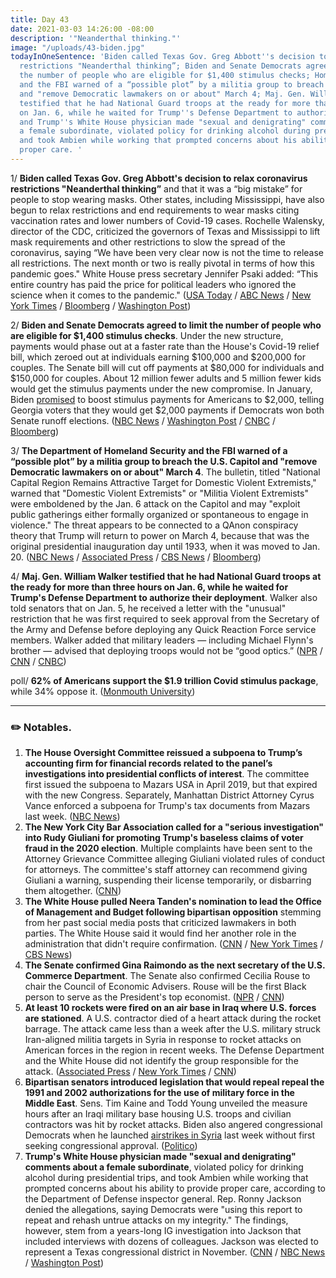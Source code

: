 ```yaml
---
title: Day 43
date: 2021-03-03 14:26:00 -08:00
description: '"Neanderthal thinking."'
image: "/uploads/43-biden.jpg"
todayInOneSentence: 'Biden called Texas Gov. Greg Abbott''s decision to relax coronavirus
  restrictions "Neanderthal thinking”; Biden and Senate Democrats agreed to limit
  the number of people who are eligible for $1,400 stimulus checks; Homeland Security
  and the FBI warned of a “possible plot” by a militia group to breach the U.S. Capitol
  and "remove Democratic lawmakers on or about" March 4; Maj. Gen. William Walker
  testified that he had National Guard troops at the ready for more than three hours
  on Jan. 6, while he waited for Trump''s Defense Department to authorize their deployment;
  and Trump''s White House physician made "sexual and denigrating" comments about
  a female subordinate, violated policy for drinking alcohol during presidential trips,
  and took Ambien while working that prompted concerns about his ability to provide
  proper care. '
---
```


1/ **Biden called Texas Gov. Greg Abbott's decision to relax coronavirus restrictions "Neanderthal thinking”** and that it was a “big mistake” for people to stop wearing masks. Other states, including Mississippi, have also begun to relax restrictions and end requirements to wear masks citing vaccination rates and lower numbers of Covid-19 cases. Rochelle Walensky, director of the CDC, criticized the governors of Texas and Mississippi to lift mask requirements and other restrictions to slow the spread of the coronavirus, saying “We have been very clear now is not the time to release all restrictions. The next month or two is really pivotal in terms of how this pandemic goes." White House press secretary Jennifer Psaki added: “This entire country has paid the price for political leaders who ignored the science when it comes to the pandemic." ([USA Today](https://www.usatoday.com/story/news/politics/2021/03/03/joe-biden-texas-other-states-lifting-mask-rules-neanderthal-thinking/6907426002/) / [ABC News](https://abcnews.go.com/Politics/biden-calls-texas-decision-reopen-neanderthal-thinking/story?id=76229294) / [New York Times](https://www.nytimes.com/live/2021/03/03/world/covid-19-coronavirus/biden-calls-states-relaxing-virus-restrictions-including-mask-mandates-neanderthal-thinking) / [Bloomberg](https://www.bloomberg.com/news/articles/2021-03-03/cdc-director-urges-mask-wearing-regardless-of-governor-orders?srnd=politics-vp&sref=MIBMEEoj) / [Washington Post](https://www.washingtonpost.com/nation/2021/03/03/texas-mississippi-mask-mandate-backlash/))

2/ **Biden and Senate Democrats agreed to limit the number of people who are eligible for $1,400 stimulus checks**. Under the new structure, payments would phase out at a faster rate than the House's Covid-19 relief bill, which zeroed out at individuals earning $100,000 and $200,000 for couples. The Senate bill will cut off payments at $80,000 for individuals and $150,000 for couples. About 12 million fewer adults and 5 million fewer kids would get the stimulus payments under the new compromise. In January, Biden [promised](https://www.washingtonpost.com/us-policy/2021/01/08/biden-stimulus-plan/) to boost stimulus payments for Americans to $2,000, telling Georgia voters that they would get $2,000 payments if Democrats won both Senate runoff elections. ([NBC News](https://www.nbcnews.com/politics/congress/biden-senate-democrats-agree-limit-eligibility-1-400-checks-n1259463) / [Washington Post](https://www.washingtonpost.com/business/2021/03/03/biden-limits-eligibility-stimulus-payments-under-pressure-moderate-senate-democrats/) / [CNBC](https://www.cnbc.com/2021/03/03/covid-stimulus-update-biden-backs-lower-income-cap-for-checks.html) / [Bloomberg](https://www.bloomberg.com/news/articles/2021-03-03/biden-signs-off-on-tighter-eligibility-rules-for-stimulus-checks?srnd=premium))

3/ **The Department of Homeland Security and the FBI warned of a “possible plot” by a militia group to breach the U.S. Capitol and "remove Democratic lawmakers on or about" March 4**. The bulletin, titled "National Capital Region Remains Attractive Target for Domestic Violent Extremists," warned that "Domestic Violent Extremists" or "Militia Violent Extremists" were emboldened by the Jan. 6 attack on the Capitol and may "exploit public gatherings either formally organized or spontaneous to engage in violence." The threat appears to be connected to a QAnon conspiracy theory that Trump will return to power on March 4, because that was the original presidential inauguration day until 1933, when it was moved to Jan. 20. ([NBC News](https://www.nbcnews.com/news/us-news/extremists-discussed-plans-remove-democratic-lawmakers-fbi-homeland-security-bulletin-n1259467) / [Associated Press](https://apnews.com/article/police-uncover-possible-plot-militia-breach-capitol-c470dc642d9b568238f80b5822787159) / [CBS News](https://www.cbsnews.com/news/capitol-police-increase-security-march-4-qanon-conspiracy-theory/) / [Bloomberg](https://www.bloomberg.com/news/articles/2021-03-03/militia-group-may-be-planning-to-breach-capitol-police-warn?srnd=politics-vp))

4/ **Maj. Gen. William Walker testified that he had National Guard troops at the ready for more than three hours on Jan. 6, while he waited for Trump's Defense Department to authorize their deployment**. Walker also told senators that on Jan. 5, he received a letter with the "unusual" restriction that he was first required to seek approval from the Secretary of the Army and Defense before deploying any Quick Reaction Force service members. Walker added that military leaders — including Michael Flynn's brother — advised that deploying troops would not be “good optics.” ([NPR](https://www.npr.org/2021/03/03/973292523/dod-took-hours-to-approve-national-guard-request-during-capitol-riot-commander-s) / [CNN](https://www.cnn.com/2021/03/03/politics/us-capitol-riot-hearing-dhs-fbi-pentagon/index.html) / [CNBC](https://www.cnbc.com/2021/03/03/pentagon-took-3-hours-to-greenlight-troops-during-capitol-riot.html))

poll/ **62% of Americans support the $1.9 trillion Covid stimulus package**, while 34% oppose it. ([Monmouth University](https://www.monmouth.edu/polling-institute/reports/monmouthpoll_us_030321/))

---

### ✏️ Notables. 

1. **The House Oversight Committee reissued a subpoena to Trump’s accounting firm for financial records related to the panel’s investigations into presidential conflicts of interest**. The committee first issued the subpoena to Mazars USA in April 2019, but that expired with the new Congress. Separately, Manhattan District Attorney Cyrus Vance enforced a subpoena for Trump's tax documents from Mazars last week. ([NBC News](https://www.nbcnews.com/politics/congress/house-oversight-panel-reissues-subpoena-trump-s-tax-records-n1259431))
2. **The New York City Bar Association called for a "serious investigation" into Rudy Giuliani for promoting Trump's baseless claims of voter fraud in the 2020 election**. Multiple complaints have been sent to the Attorney Grievance Committee alleging Giuliani violated rules of conduct for attorneys. The committee's staff attorney can recommend giving Giuliani a warning, suspending their license temporarily, or disbarring them altogether. ([CNN](https://www.cnn.com/2021/03/02/politics/giuliani-nyc-bar-association/index.html))
3. **The White House pulled Neera Tanden's nomination to lead the Office of Management and Budget following bipartisan opposition** stemming from her past social media posts that criticized lawmakers in both parties. The White House said it would find her another role in the administration that didn't require confirmation. ([CNN](https://www.cnn.com/2021/03/02/politics/neera-tanden-nomination-pulled/index.html) / [New York Times](https://www.nytimes.com/2021/03/02/us/politics/neera-tanden-nomination.html) / [CBS News](https://www.cbsnews.com/news/neera-tanden-withdrawn-budget-omb-chief/))
4. **The Senate confirmed Gina Raimondo as the next secretary of the U.S. Commerce Department**. The Senate also confirmed Cecilia Rouse to chair the Council of Economic Advisers. Rouse will be the first Black person to serve as the President's top economist. ([NPR](https://www.npr.org/2021/03/02/962856664/bidens-commerce-secretary-gina-raimondo-confirmed-by-senate) / [CNN](https://www.cnn.com/2021/03/02/politics/cecilia-rouse-confirmed-senate-vote/index.html))
5. **At least 10 rockets were fired on an air base in Iraq where U.S. forces are stationed**. A U.S. contractor died of a heart attack during the rocket barrage. The attack came less than a week after the U.S. military struck Iran-aligned militia targets in Syria in response to rocket attacks on American forces in the region in recent weeks. The Defense Department and the White House did not identify the group responsible for the attack. ([Associated Press](https://apnews.com/article/rockets-hit-iraq-base-hosting-us-troops-e292bdf181acf1a1c6f7b5a81de56d55) / [New York Times](https://www.nytimes.com/2021/03/03/world/middleeast/iraq-base-rocket-attack.html) / [CNN](https://www.cnn.com/2021/03/03/politics/us-airbase-iraq-rocket-attack/index.html))
6. **Bipartisan senators introduced legislation that would repeal repeal the 1991 and 2002 authorizations for the use of military force in the Middle East**. Sens. Tim Kaine and Todd Young unveiled the measure hours after an Iraqi military base housing U.S. troops and civilian contractors was hit by rocket attacks. Biden also angered congressional Democrats when he launched [airstrikes in Syria](https://whatthefuckjusthappenedtoday.com/2021/02/26/day-38/#2-biden-authorized-retaliatory-airst) last week without first seeking congressional approval. ([Politico](https://www.politico.com/news/2021/03/03/bipartisan-bill-strip-biden-war-powers-473312))
7. **Trump's White House physician made "sexual and denigrating" comments about a female subordinate**, violated policy for drinking alcohol during presidential trips, and took Ambien while working that prompted concerns about his ability to provide proper care, according to the Department of Defense inspector general. Rep. Ronny Jackson denied the allegations, saying Democrats were "using this report to repeat and rehash untrue attacks on my integrity." The findings, however, stem from a years-long IG investigation into Jackson that included interviews with dozens of colleagues. Jackson was elected to represent a Texas congressional district in November. ([CNN](https://www.cnn.com/2021/03/02/politics/ronny-jackson-dod-inspector-general-report/index.html) / [NBC News](https://www.nbcnews.com/politics/congress/scathing-report-finds-rep-ronny-jackson-engaged-inappropriate-conduct-white-n1259437) / [Washington Post](https://www.washingtonpost.com/national-security/2021/03/03/ronny-jackson-report-dod/))
